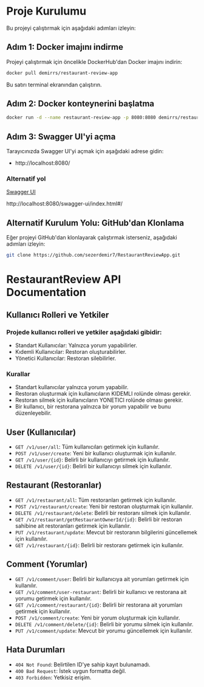 # Proje Kurulumu

Bu projeyi çalıştırmak için aşağıdaki adımları izleyin:

## Adım 1: Docker imajını indirme

Projeyi çalıştırmak için öncelikle DockerHub'dan Docker imajını indirin:

```bash
docker pull demirrs/restaurant-review-app
````
Bu satırı terminal ekranından çalıştırın.
## Adım 2: Docker konteynerini başlatma
```bash
docker run -d --name restaurant-review-app -p 8080:8080 demirrs/restaurant-review-app
````
## Adım 3: Swagger UI'yi açma
Tarayıcınızda Swagger UI'yi açmak için aşağıdaki adrese gidin:
- http://localhost:8080/

### Alternatif yol 
[Swagger UI](http://localhost:8080/swagger-ui/index.html#/)

http://localhost:8080/swagger-ui/index.html#/

## Alternatif Kurulum Yolu: GitHub'dan Klonlama
Eğer projeyi GitHub'dan klonlayarak çalıştırmak isterseniz, aşağıdaki adımları izleyin:
```bash
git clone https://github.com/sezerdemir7/RestaurantReviewApp.git
````

# RestaurantReview API Documentation

## Kullanıcı Rolleri ve Yetkiler
### Projede kullanıcı rolleri ve yetkiler aşağıdaki gibidir:

- Standart Kullanıcılar: Yalnızca yorum yapabilirler.
- Kıdemli Kullanıcılar: Restoran oluşturabilirler.
- Yönetici Kullanıcılar: Restoran silebilirler.
### Kurallar
- Standart kullanıcılar yalnızca yorum yapabilir.
- Restoran oluşturmak için kullanıcıların KIDEMLI rolünde olması gerekir.
- Restoran silmek için kullanıcıların YONETICI rolünde olması gerekir.
- Bir kullanıcı, bir restorana yalnızca bir yorum yapabilir ve bunu düzenleyebilir.


## User (Kullanıcılar)

- `GET /v1/user/all`: Tüm kullanıcıları getirmek için kullanılır.
- `POST /v1/user/create`: Yeni bir kullanıcı oluşturmak için kullanılır.
- `GET /v1/user/{id}`: Belirli bir kullanıcıyı getirmek için kullanılır.
- `DELETE /v1/user/{id}`: Belirli bir kullanıcıyı silmek için kullanılır.

## Restaurant (Restoranlar)

- `GET /v1/restaurant/all`: Tüm restoranları getirmek için kullanılır.
- `POST /v1/restaurant/create`: Yeni bir restoran oluşturmak için kullanılır.
- `DELETE /v1/restaurant/delete`: Belirli bir restoranı silmek için kullanılır.
- `GET /v1/restaurant/getRestaurantOwnerId/{id}`: Belirli bir restoran sahibine ait restoranları getirmek için kullanılır.
- `PUT /v1/restaurant/update`: Mevcut bir restoranın bilgilerini güncellemek için kullanılır.
- `GET /v1/restaurant/{id}`: Belirli bir restoranı getirmek için kullanılır.

## Comment (Yorumlar)

- `GET /v1/comment/user`: Belirli bir kullanıcıya ait yorumları getirmek için kullanılır.
- `GET /v1/comment/user-restaurant`: Belirli bir kullanıcı ve restorana ait yorumu getirmek için kullanılır.
- `GET /v1/comment/restaurant/{id}`: Belirli bir restorana ait yorumları getirmek için kullanılır.
- `POST /v1/comment/create`: Yeni bir yorum oluşturmak için kullanılır.
- `DELETE /v1/comment/delete/{id}`: Belirli bir yorumu silmek için kullanılır.
- `PUT /v1/comment/update`: Mevcut bir yorumu güncellemek için kullanılır.

## Hata Durumları
- `404 Not Found`: Belirtilen ID'ye sahip kayıt bulunamadı.
- `400 Bad Request`: İstek uygun formatta değil.
- `403 Forbidden`: Yetkisiz erişim.